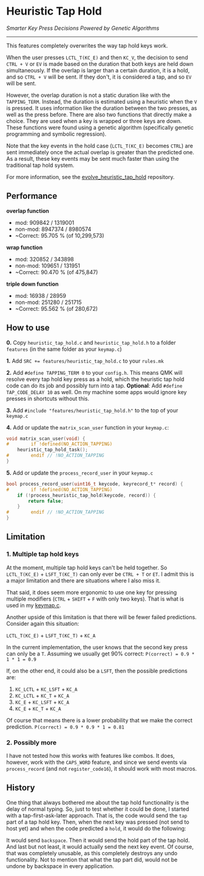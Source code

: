 # Heuristic Tap Hold
*Smarter Key Press Decisions Powered by Genetic Algorithms*

---

This features completely overwrites the way tap hold keys work.

When the user presses `LCTL_T(KC_E)` and then `KC_V`, the decision to send `CTRL + V` or `EV` is made based on the duration that both keys are held down simultaneously. If the overlap is larger than a certain duration, it is a hold, and so `CTRL + V` will be sent. If they don't, it is considered a tap, and so `EV` will be sent.

However, the overlap duration is not a static duration like with the `TAPPING_TERM`. Instead, the duration is estimated using a heuristic when the `V` is pressed. It uses information like the duration between the two presses, as well as the press before. There are also two functions that directly make a choice. They are used when a key is wrapped or three keys are down. These functions were found using a genetic algorithm (specifically genetic programming and symbolic regression).

Note that the key events in the hold case (`LCTL_T(KC_E)` becomes `CTRL`) are sent immediately once the actual overlap is greater than the predicted one. As a result, these key events may be sent much faster than using the traditional tap hold system. 

For more information, see the [evolve_heuristic_tap_hold](https://github.com/CreamyCookie/evolve_heuristic_tap_hold) repository.

## Performance

**overlap function**
* mod: 909842 / 1319001
* non-mod: 8947374 / 8980574
* ~Correct:    95.705 % (of 10,299,573)

**wrap function**
* mod: 320852 / 343898
* non-mod: 109651 / 131951
* ~Correct:    90.470 % (of 475,847)

**triple down function**
* mod: 16938 / 28959
* non-mod: 251280 / 251715
* ~Correct:    95.562 % (of 280,672)

## How to use
**0.** Copy `heuristic_tap_hold.c` and `heuristic_tap_hold.h` to a folder `features` (in the same folder as your `keymap.c`)

**1.** Add `SRC += features/heuristic_tap_hold.c` to your `rules.mk`

**2.** Add `#define TAPPING_TERM 0` to your `config.h`. This means QMK will resolve every tap hold key press as a hold, which the heuristic tap hold code can do its job and possibly turn into a tap. **Optional**: Add `#define TAP_CODE_DELAY 10` as well. On my machine some apps would ignore key presses in shortcuts without this.

**3.** Add `#include "features/heuristic_tap_hold.h"` to the top of your `keymap.c`

**4.**  Add or update the `matrix_scan_user` function in your `keymap.c`:
```c
void matrix_scan_user(void) {
#        if !defined(NO_ACTION_TAPPING)
    heuristic_tap_hold_task();
#        endif // !NO_ACTION_TAPPING
}
```

**5.** Add or update the `process_record_user` in your `keymap.c`
```c
bool process_record_user(uint16_t keycode, keyrecord_t* record) {
#        if !defined(NO_ACTION_TAPPING)
    if (!process_heuristic_tap_hold(keycode, record)) {
        return false;
    }
#        endif // !NO_ACTION_TAPPING
}
```


## Limitation
### 1. Multiple tap hold keys
At the moment, multiple tap hold keys can't be held together. So `LCTL_T(KC_E)` + `LSFT_T(KC_T)` can only ever be `CTRL + T` or `ET`. I admit this is a major limitation and there are situations where I also miss it.

That said, it does seem more ergonomic to use one key for pressing multiple modifiers (`CTRL` + `SHIFT` + `F` with only two keys). That is what is used in my [keymap.c](../keymap.c).

Another upside of this limitation is that there will be fewer failed predictions. Consider again this situation:

`LCTL_T(KC_E)` + `LSFT_T(KC_T)` + `KC_A`

In the current implementation, the user knows that the second key press can only be a `T`. Assuming we usually get 90% correct: `P(correct) = 0.9 * 1 * 1 = 0.9`

If, on the other end, it could also be a `LSFT`, then the possible predictions are:

1. `KC_LCTL` + `KC_LSFT` + `KC_A`
2. `KC_LCTL` + `KC_T` + `KC_A`
3. `KC_E` + `KC_LSFT` + `KC_A`
4. `KC_E` + `KC_T` + `KC_A`

Of course that means there is a lower probability that we make the correct prediction. `P(correct) = 0.9 * 0.9 * 1 = 0.81`

### 2. Possibly more
I have not tested how this works with features like combos. It does, however, work with the `CAPS_WORD` feature, and since we send events via `process_record` (and not `register_code16`), it should work with most macros.

## History
One thing that always bothered me about the tap hold functionality is the delay of normal typing. So, just to test whether it could be done, I started with a tap-first-ask-later approach. That is, the code would send the `tap` part of a tap hold key. Then, when the next key was pressed (not send to host yet) and when the code predicted a `hold`, it would do the following:

It would send `backspace`. Then it would send the hold part of the tap hold. And last but not least, it would actually send the next key event. Of course, that was completely unusable, as this completely destroys any undo functionality. Not to mention that what the tap part did, would not be undone by backspace in every application. 
